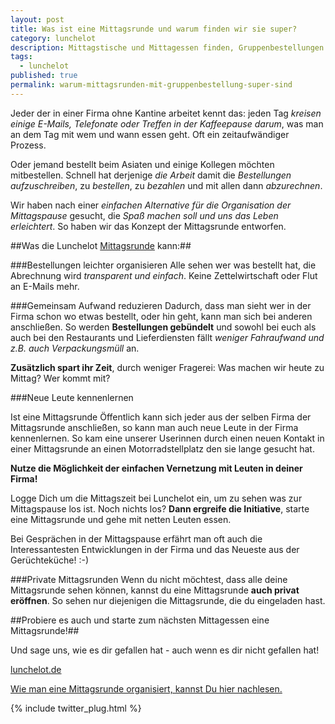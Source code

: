 ```yaml
---
layout: post
title: Was ist eine Mittagsrunde und warum finden wir sie super?
category: lunchelot
description: Mittagstische und Mittagessen finden, Gruppenbestellungen und Zeit sparen mit Mittagsrunden
tags:
  - lunchelot
published: true
permalink: warum-mittagsrunden-mit-gruppenbestellung-super-sind
---
```


Jeder der in einer Firma ohne Kantine arbeitet kennt das: jeden Tag *kreisen einige E-Mails, Telefonate oder Treffen in der Kaffeepause darum*, was man an dem Tag mit wem und wann essen geht.
Oft ein zeitaufwändiger Prozess.

Oder jemand bestellt beim Asiaten und einige Kollegen möchten mitbestellen. Schnell hat derjenige *die Arbeit* damit die *Bestellungen aufzuschreiben*, zu *bestellen*, zu *bezahlen* und mit allen dann *abzurechnen*.

Wir haben nach einer *einfachen Alternative für die Organisation der Mittagspause* gesucht, die *Spaß machen soll und uns das Leben erleichtert*. So haben wir das Konzept der Mittagsrunde entworfen.

<!-- more -->

##Was die Lunchelot <a href="{{site.baseurl}}handbuch/user/02_lunchelot-mittagsrunde-erklaert/">Mittagsrunde</a> kann:##

###Bestellungen leichter organisieren
Alle sehen wer was bestellt hat, die Abrechnung wird *transparent und einfach*. Keine Zettelwirtschaft oder Flut an E-Mails mehr.

###Gemeinsam Aufwand reduzieren
Dadurch, dass man sieht wer in der Firma schon wo etwas bestellt, oder hin geht, kann man sich bei anderen anschließen.
So werden **Bestellungen gebündelt** und sowohl bei euch als auch bei den Restaurants und Lieferdiensten fällt *weniger Fahraufwand und z.B. auch Verpackungsmüll* an.

**Zusätzlich spart ihr Zeit**, durch weniger Fragerei: Was machen wir heute zu Mittag? Wer kommt mit?

###Neue Leute kennenlernen

Ist eine Mittagsrunde Öffentlich kann sich jeder aus der selben Firma der Mittagsrunde anschließen,
so kann man auch neue Leute in der Firma kennenlernen.
So kam eine unserer Userinnen durch einen neuen Kontakt in einer Mittagsrunde an einen Motorradstellplatz den sie lange gesucht hat.

**Nutze die Möglichkeit der einfachen Vernetzung mit Leuten in deiner Firma!**
<p class="message">
Logge Dich um die Mittagszeit bei Lunchelot ein, um zu sehen was zur Mittagspause los ist. Noch nichts los?
<b>Dann ergreife die Initiative</b>, starte eine Mittagsrunde und gehe mit netten Leuten essen.
</p>

Bei Gesprächen in der Mittagspause erfährt man oft auch die Interessantesten Entwicklungen in der Firma und das Neueste aus der Gerüchteküche! :-)

###Private Mittagsrunden
Wenn du nicht möchtest, dass alle deine Mittagsrunde sehen können, kannst du eine Mittagsrunde **auch privat eröffnen**.
So sehen nur diejenigen die Mittagsrunde, die du eingeladen hast.

##Probiere es auch und starte zum nächsten Mittagessen eine Mittagsrunde!##

Und sage uns, wie es dir gefallen hat - auch wenn es dir nicht gefallen hat!
  
<a href="https://lunchelot.de/">lunchelot.de</a>
  
[Wie man eine Mittagsrunde organisiert, kannst Du hier nachlesen.]({{site.baseurl}}handbuch/user/02_lunchelot-mittagsrunde-erklaert/)

{% include twitter_plug.html %}
